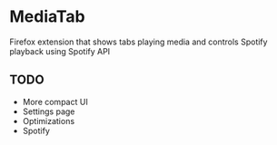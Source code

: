 # MediaTab

Firefox extension that shows tabs playing media and controls Spotify playback using Spotify API

## TODO
- More compact UI
- Settings page
- Optimizations
- Spotify